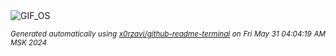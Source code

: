 <div align="justify">
<picture>
    <source media="(prefers-color-scheme: dark)" srcset="https://i.ibb.co/nmqgsVQ/output-gif.gif">
    <source media="(prefers-color-scheme: light)" srcset="https://i.ibb.co/nmqgsVQ/output-gif.gif">
    <img alt="GIF_OS" src="https://i.ibb.co/nmqgsVQ/output-gif.gif">
</picture>

<sub><i>Generated automatically using [x0rzavi/github-readme-terminal](https://github.com/x0rzavi/github-readme-terminal) on Fri May 31 04:04:19 AM MSK 2024</i></sub>

</div>

<!-- Image deletion URL: https://ibb.co/W5NxWdB/d9fdae9532dcb93bdd40c629122719b2 -->